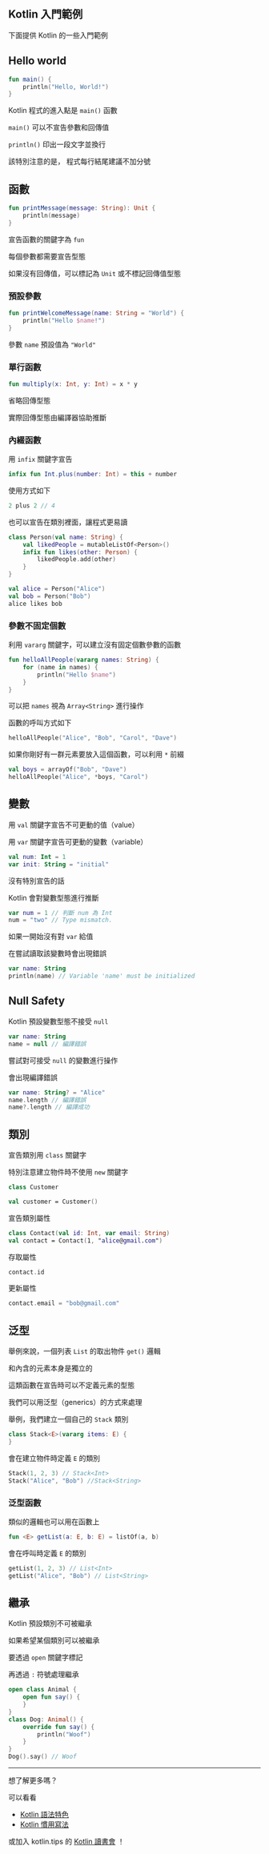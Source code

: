 ## Kotlin 入門範例
下面提供 Kotlin  的一些入門範例

## Hello world
```kotlin
fun main() {                        
    println("Hello, World!")
}
```

Kotlin 程式的進入點是 `main()` 函數
 
`main()` 可以不宣告參數和回傳值
 
`println()` 印出一段文字並換行
 
該特別注意的是， 程式每行結尾建議不加分號
 
## 函數
 
```kotlin
fun printMessage(message: String): Unit {
	println(message)
}
```
 
宣告函數的關鍵字為 `fun`

每個參數都需要宣告型態

如果沒有回傳值，可以標記為 `Unit` 或不標記回傳值型態
 
### 預設參數
 
```kotlin
fun printWelcomeMessage(name: String = "World") {
	println("Hello $name!")
}
```
 參數 `name` 預設值為 `"World"`

### 單行函數

```kotlin
fun multiply(x: Int, y: Int) = x * y
```

省略回傳型態

實際回傳型態由編譯器協助推斷

### 內綴函數
用 `infix` 關鍵字宣告

```kotlin
infix fun Int.plus(number: Int) = this + number
```

使用方式如下

```kotlin
2 plus 2 // 4
```

也可以宣告在類別裡面，讓程式更易讀

```kotlin
class Person(val name: String) {
    val likedPeople = mutableListOf<Person>()
    infix fun likes(other: Person) {
        likedPeople.add(other) 
	}
}

val alice = Person("Alice")
val bob = Person("Bob")
alice likes bob    
```
 
### 參數不固定個數
利用 `vararg` 關鍵字，可以建立沒有固定個數參數的函數
 
```kotlin
fun helloAllPeople(vararg names: String) {
    for (name in names) {
	    println("Hello $name")
	}
}
```

可以把 `names` 視為 `Array<String>` 進行操作

函數的呼叫方式如下

```kotlin
helloAllPeople("Alice", "Bob", "Carol", "Dave")
```

如果你剛好有一群元素要放入這個函數，可以利用 `*` 前綴

```kotlin
val boys = arrayOf("Bob", "Dave")  
helloAllPeople("Alice", *boys, "Carol")
```

## 變數

用 `val` 關鍵字宣告不可更動的值（value）

用 `var` 關鍵字宣告可更動的變數（variable）

```kotlin
val num: Int = 1 
var init: String = "initial"
```

沒有特別宣告的話

Kotlin 會對變數型態進行推斷

```kotlin
var num = 1 // 判斷 num 為 Int
num = "two" // Type mismatch.
```

如果一開始沒有對 `var` 給值

在嘗試讀取該變數時會出現錯誤

```kotlin
var name: String
println(name) // Variable 'name' must be initialized
```
## Null Safety
 
Kotlin 預設變數型態不接受 `null`

```kotlin
var name: String  
name = null // 編譯錯誤
```
 
嘗試對可接受 `null` 的變數進行操作
 
會出現編譯錯誤
 
```kotlin
var name: String? = "Alice"  
name.length // 編譯錯誤
name?.length // 編譯成功
```

## 類別

宣告類別用 `class` 關鍵字

特別注意建立物件時不使用 `new` 關鍵字

```kotlin
class Customer

val customer = Customer()
```

宣告類別屬性

```kotlin
class Contact(val id: Int, var email: String)
val contact = Contact(1, "alice@gmail.com")
```

存取屬性

```kotlin
contact.id
```

更新屬性

```kotlin
contact.email = "bob@gmail.com"
```
 
## 泛型

舉例來說，一個列表 `List` 的取出物件 `get()` 邏輯

和內含的元素本身是獨立的

這類函數在宣告時可以不定義元素的型態

我們可以用泛型（generics）的方式來處理

舉例，我們建立一個自己的 `Stack` 類別

```kotlin
class Stack<E>(vararg items: E) {
}
```

會在建立物件時定義 `E` 的類別

```kotlin
Stack(1, 2, 3) // Stack<Int>
Stack("Alice", "Bob") //Stack<String>
```
 
### 泛型函數

類似的邏輯也可以用在函數上

```kotlin
fun <E> getList(a: E, b: E) = listOf(a, b)
```

會在呼叫時定義 `E` 的類別

```kotlin
getList(1, 2, 3) // List<Int>
getList("Alice", "Bob") // List<String>
```

## 繼承

Kotlin 預設類別不可被繼承

如果希望某個類別可以被繼承

要透過 `open` 關鍵字標記

再透過 `:` 符號處理繼承

```kotlin
open class Animal {  
    open fun say() {  
    }  
}  
class Dog: Animal() {  
    override fun say() {  
        println("Woof")  
    }  
}  
Dog().say() // Woof
```
----

想了解更多嗎？

可以看看 

* [Kotlin 語法特色](kotlin-syntax.md)
* [Kotlin 慣用寫法](idioms.md)

或加入 kotlin.tips 的 [Kotlin 讀書會](https://tw.kotlin.tips/study-jams) ！
